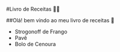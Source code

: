 #Livro de Receitas :man_cook:

##Olá! bem vindo ao meu livro de receitas :wave:
 - Strogonoff de Frango
 - Pavê
 - Bolo de Cenoura

